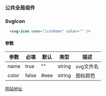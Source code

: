 
### 公共全局组件

### SvgIcon
``` html
  <svg-icon name="iconName" color="" />
```
#### 参数
| 参数 | 必填 | 默认 | 类型 | 描述 |
| ---- | ---- | ---- |---- | ---- |
| name | true | "" | string | svg文件名 |
| color | false | #eee | string | 图标颜色 |


[网站地址](https://lukelili.github.io/plugin_admin/#/home)
  